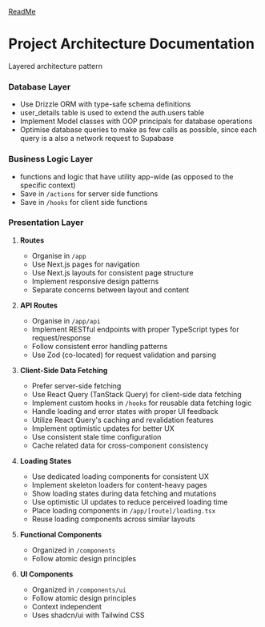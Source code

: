 [ReadMe](/README.md)

# Project Architecture Documentation

Layered architecture pattern

### Database Layer

- Use Drizzle ORM with type-safe schema definitions
- user_details table is used to extend the auth.users table
- Implement Model classes with OOP principals for database operations
- Optimise database queries to make as few calls as possible, since each query is a also a network request to Supabase

### Business Logic Layer

- functions and logic that have utility app-wide (as opposed to the specific context)
- Save in `/actions` for server side functions
- Save in `/hooks` for client side functions

### Presentation Layer

1. **Routes**

   - Organise in `/app`
   - Use Next.js pages for navigation
   - Use Next.js layouts for consistent page structure
   - Implement responsive design patterns
   - Separate concerns between layout and content

2. **API Routes**

   - Organise in `/app/api`
   - Implement RESTful endpoints with proper TypeScript types for request/response
   - Follow consistent error handling patterns
   - Use Zod (co-located) for request validation and parsing

3. **Client-Side Data Fetching**

   - Prefer server-side fetching
   - Use React Query (TanStack Query) for client-side data fetching
   - Implement custom hooks in `/hooks` for reusable data fetching logic
   - Handle loading and error states with proper UI feedback
   - Utilize React Query's caching and revalidation features
   - Implement optimistic updates for better UX
   - Use consistent stale time configuration
   - Cache related data for cross-component consistency

4. **Loading States**

   - Use dedicated loading components for consistent UX
   - Implement skeleton loaders for content-heavy pages
   - Show loading states during data fetching and mutations
   - Use optimistic UI updates to reduce perceived loading time
   - Place loading components in `/app/[route]/loading.tsx`
   - Reuse loading components across similar layouts

5. **Functional Components**

   - Organized in `/components`
   - Follow atomic design principles

6. **UI Components**
   - Organized in `/components/ui`
   - Follow atomic design principles
   - Context independent
   - Uses shadcn/ui with Tailwind CSS
